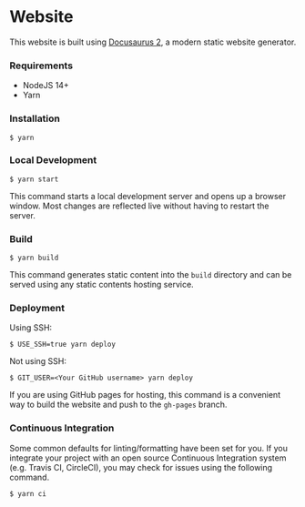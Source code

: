 # Website

This website is built using [Docusaurus 2](https://docusaurus.io/), a modern
static website generator.

### Requirements

* NodeJS 14+
* Yarn

### Installation

```
$ yarn
```

### Local Development

```
$ yarn start
```

This command starts a local development server and opens up a browser window.
Most changes are reflected live without having to restart the server.

### Build

```
$ yarn build
```

This command generates static content into the `build` directory and can be
served using any static contents hosting service.

### Deployment

Using SSH:

```
$ USE_SSH=true yarn deploy
```

Not using SSH:

```
$ GIT_USER=<Your GitHub username> yarn deploy
```

If you are using GitHub pages for hosting, this command is a convenient way to
build the website and push to the `gh-pages` branch.

### Continuous Integration

Some common defaults for linting/formatting have been set for you. If you
integrate your project with an open source Continuous Integration system (e.g.
Travis CI, CircleCI), you may check for issues using the following command.

```
$ yarn ci
```
